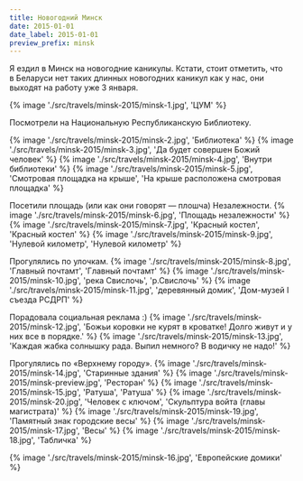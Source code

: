 ```yaml
---
title: Новогодний Минск
date: 2015-01-01
date_label: 2015-01-01
preview_prefix: minsk
---
```


Я ездил в Минск на новогодние каникулы. Кстати, стоит отметить, что в Беларуси нет таких длинных новогодних каникул как у нас,
они выходят на работу уже 3 января.

{% image './src/travels/minsk-2015/minsk-1.jpg', 'ЦУМ' %}

Посмотрели на Национальную Республиканскую Библиотеку.

{% image './src/travels/minsk-2015/minsk-2.jpg', 'Библиотека' %}
{% image './src/travels/minsk-2015/minsk-3.jpg', 'Да будет совершен Божий человек' %}
{% image './src/travels/minsk-2015/minsk-4.jpg', 'Внутри библиотеки' %}
{% image './src/travels/minsk-2015/minsk-5.jpg', 'Смотровая площадка на крыше', 'На крыше расположена смотровая площадка' %}

Посетили площадь (или как они говорят — плошча) Незалежности.
{% image './src/travels/minsk-2015/minsk-6.jpg', 'Площадь незалежности' %}
{% image './src/travels/minsk-2015/minsk-7.jpg', 'Красный костел', 'Красный костел' %}
{% image './src/travels/minsk-2015/minsk-9.jpg', 'Нулевой километр', 'Нулевой километр' %}

Прогулялись по улочкам.
{% image './src/travels/minsk-2015/minsk-8.jpg', 'Главный почтамт', 'Главный почтамт' %}
{% image './src/travels/minsk-2015/minsk-10.jpg', 'река Свислочь', 'р.Свислочь' %}
{% image './src/travels/minsk-2015/minsk-11.jpg', 'деревянный домик', 'Дом-музей I съезда РСДРП' %}

Порадовала социальная реклама :)
{% image './src/travels/minsk-2015/minsk-12.jpg', 'Божьи коровки не курят в кроватке! Долго живут и у них все в порядке.' %}
{% image './src/travels/minsk-2015/minsk-13.jpg', 'Каждая жабка солнышку рада. Выпил немного? В водичку не надо!' %}

Прогулялись по «Верхнему городу».
{% image './src/travels/minsk-2015/minsk-14.jpg', 'Старинные здания' %}
{% image './src/travels/minsk-2015/minsk-preview.jpg', 'Ресторан' %}
{% image './src/travels/minsk-2015/minsk-15.jpg', 'Ратуша', 'Ратуша' %}
{% image './src/travels/minsk-2015/minsk-20.jpg', 'Человек с ключом', 'Скульптура войта (главы магистрата)' %}
{% image './src/travels/minsk-2015/minsk-19.jpg', 'Памятный знак городские весы' %}
{% image './src/travels/minsk-2015/minsk-17.jpg', 'Весы' %}
{% image './src/travels/minsk-2015/minsk-18.jpg', 'Табличка' %}


{% image './src/travels/minsk-2015/minsk-16.jpg', 'Европейские домики' %}

